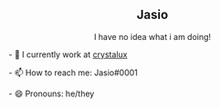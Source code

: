 <h2 align="center">Jasio</h2>
<p align="center">I have no idea what i am doing!</p>
<p class="text-left">- 🔭 I currently work at <a href="https://github.com/crystalux-project">crystalux</a></p>
<p class="text-left">- 📫 How to reach me: Jasio#0001</p>
<p class="text-left">- 😄 Pronouns: he/they</p>
